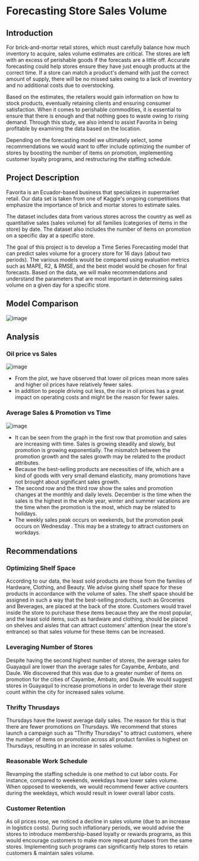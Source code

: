 # Forecasting Store Sales Volume
## Introduction
For brick-and-mortar retail stores, which must carefully balance how much inventory to acquire, sales volume estimates are critical. The stores are left with an excess of perishable goods if the forecasts are a little off. Accurate forecasting could help stores ensure they have just enough products at the correct time. If a store can match a product's demand with just the correct amount of supply, there will be no missed sales owing to a lack of inventory and no additional costs due to overstocking. 

Based on the estimates, the retailers would gain information on how to stock products, eventually retaining clients and ensuring consumer satisfaction. When it comes to perishable commodities, it is essential to ensure that there is enough and that nothing goes to waste owing to rising demand. Through this study, we also intend to assist Favorita in being profitable by examining the data based on the location.

Depending on the forecasting model we ultimately select, some recommendations we would want to offer include optimizing the number of stores by boosting the number of items on promotion, implementing customer loyalty programs, and restructuring the staffing schedule.
## Project Description
  Favorita is an Ecuador-based business that specializes in supermarket retail. Our data set is taken from one of Kaggle's ongoing competitions that emphasize the importance of brick and mortar stores to estimate sales. 
  
  The dataset includes data from various stores across the country as well as quantitative sales (sales volume) for all families (categories of items in the store) by date. The dataset also includes the number of items on promotion on a specific day at a specific store.
  
  The goal of this project is to develop a Time Series Forecasting model that can predict sales volume for a grocery store for 16 days (about two periods). The various models would be compared using evaluation metrics such as MAPE, R2, & RMSE, and the best model would be chosen for final forecasts. Based on the data, we will make recommendations and understand the parameters that are most important in determining sales volume on a given day for a specific store.
## Model Comparison
![image](https://user-images.githubusercontent.com/48169929/226693363-572c61f4-a925-4744-883a-b222429f0b4f.png)
## Analysis
### Oil price vs Sales
  ![image](https://user-images.githubusercontent.com/48169929/226694321-de832186-d7ea-4548-9d03-0a07fb375030.png)
* From the plot, we have observed that lower oil prices mean more sales and higher oil prices have relatively fewer sales. 
* In addition to people driving out less, the rise in oil prices has a great impact on operating costs and might be the reason for fewer sales.
### Average Sales & Promotion vs Time
  ![image](https://user-images.githubusercontent.com/48169929/226694615-22eb77b3-ab4e-4c3c-9fbb-ec687fbdc963.png)
* It can be seen from the graph in the first row that promotion and sales are increasing with time. Sales is growing steadily and slowly, but promotion is growing exponentially. The mismatch between the promotion growth and the sales growth may be related to the product attributes. 
* Because the best-selling products are necessities of life, which are a kind of goods with very small demand elasticity, many promotions have not brought about significant sales growth.
* The second row and the third row show the sales and promotion changes at the monthly and daily levels. December is the time when the sales is the highest in the whole year, winter and summer vacations are the time when the promotion is the most, which may be related to holidays. 
* The weekly sales peak occurs on weekends, but the promotion peak occurs on Wednesday . This may be a strategy to attract customers on workdays.

###
###
## Recommendations
### Optimizing Shelf Space
 According to our data, the least sold products are those from the families of Hardware, Clothing, and Beauty. We advise giving shelf space for these products in accordance with the volume of sales. The shelf space should be assigned in such a way that the best-selling products, such as Groceries and Beverages, are placed at the back of the store. Customers would travel inside the store to purchase these items because they are the most popular, and the least sold items, such as hardware and clothing, should be placed on shelves and aisles that can attract customers' attention (near the store's entrance) so that sales volume for these items can be increased.
### Leveraging Number of Stores
 Despite having the second highest number of stores, the average sales for Guayaquil are lower than the average sales for Cayambe, Ambato, and Daule. We discovered that this was due to a greater number of items on promotion for the cities of Cayambe, Ambato, and Daule. We would suggest stores in Guayaquil to increase promotions in order to leverage their store count within the city for increased sales volume. 
### Thrifty Thrusdays
Thursdays have the lowest average daily sales. The reason for this is that there are fewer promotions on Thursdays. We recommend that stores launch a campaign such as "Thrifty Thursdays" to attract customers, where the number of items on promotion across all product families is highest on Thursdays, resulting in an increase in sales volume.
### Reasonable Work Schedule
Revamping the staffing schedule is one method to cut labor costs. For instance, compared to weekends, weekdays have lower sales volume. When opposed to weekends, we would recommend fewer active counters during the weekdays, which would result in lower overall labor costs.
### Customer Retention
As oil prices rose, we noticed a decline in sales volume (due to an increase in logistics costs). During such inflationary periods, we would advise the stores to introduce membership-based loyalty or rewards programs, as this would encourage customers to make more repeat purchases from the same stores. Implementing such programs can significantly help stores to retain customers & maintain sales volume.



